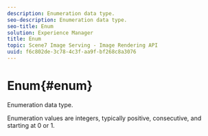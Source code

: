 ```yaml
---
description: Enumeration data type.
seo-description: Enumeration data type.
seo-title: Enum
solution: Experience Manager
title: Enum
topic: Scene7 Image Serving - Image Rendering API
uuid: f6c802de-3c78-4c3f-aa9f-bf268c8a3076
---
```


# Enum{#enum}

Enumeration data type.

Enumeration values are integers, typically positive, consecutive, and starting at 0 or 1. 
